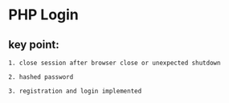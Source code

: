 # PHP Login

## key point:
````
1. close session after browser close or unexpected shutdown
````
````
2. hashed password
````
````
3. registration and login implemented 
